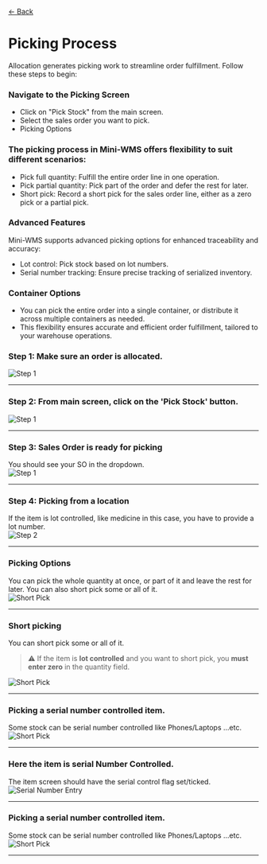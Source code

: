 [← Back](README.md)

# Picking Process  

Allocation generates picking work to streamline order fulfillment. Follow these steps to begin:

### Navigate to the Picking Screen  
- Click on "Pick Stock" from the main screen.
- Select the sales order you want to pick.
- Picking Options

### The picking process in Mini-WMS offers flexibility to suit different scenarios:
- Pick full quantity: Fulfill the entire order line in one operation.
- Pick partial quantity: Pick part of the order and defer the rest for later.
- Short pick: Record a short pick for the sales order line, either as a zero pick or a partial pick.

### Advanced Features
Mini-WMS supports advanced picking options for enhanced traceability and accuracy:
- Lot control: Pick stock based on lot numbers.
- Serial number tracking: Ensure precise tracking of serialized inventory.

### Container Options
- You can pick the entire order into a single container, or distribute it across multiple containers as needed.
- This flexibility ensures accurate and efficient order fulfillment, tailored to your warehouse operations.

### Step 1: Make sure an order is allocated.  
<img src="asset/picking1.png" alt="Step 1" style="max-width: 100%; height: auto;">  

---

### Step 2: From main screen, click on the 'Pick Stock' button.  
<img src="asset/picking0.png" alt="Step 1" style="max-width: 100%; height: auto;">  

---

### Step 3: Sales Order is ready for picking  
You should see your SO in the dropdown.  
<img src="asset/picking2.png" alt="Step 1" style="max-width: 100%; height: auto;">  

---

### Step 4: Picking from a location  
If the item is lot controlled, like medicine in this case, you have to provide a lot number.  
<img src="asset/picking3.png" alt="Step 2" style="max-width: 100%; height: auto;">  

---

### Picking Options  
You can pick the whole quantity at once, or part of it and leave the rest for later. You can also short pick some or all of it.    
<img src="asset/picking4.png" alt="Short Pick" style="max-width: 100%; height: auto;">  

---

### Short picking  
You can short pick some or all of it.  
> ⚠️ If the item is **lot controlled** and you want to short pick, you **must enter zero** in the quantity field.  
<img src="asset/picking5.png" alt="Short Pick" style="max-width: 100%; height: auto;">  

---

### Picking a serial number controlled item.  
Some stock can be serial number controlled like Phones/Laptops ...etc.    
<img src="asset/picking6.png" alt="Short Pick" style="max-width: 100%; height: auto;">  

---

### Here the item is serial Number Controlled.    
The item screen should have the serial control flag set/ticked.  
<img src="asset/picking8.png" alt="Serial Number Entry" style="max-width: 100%; height: auto;">  

---

### Picking a serial number controlled item.  
Some stock can be serial number controlled like Phones/Laptops ...etc.    
<img src="asset/picking7.png" alt="Short Pick" style="max-width: 100%; height: auto;">  

---
